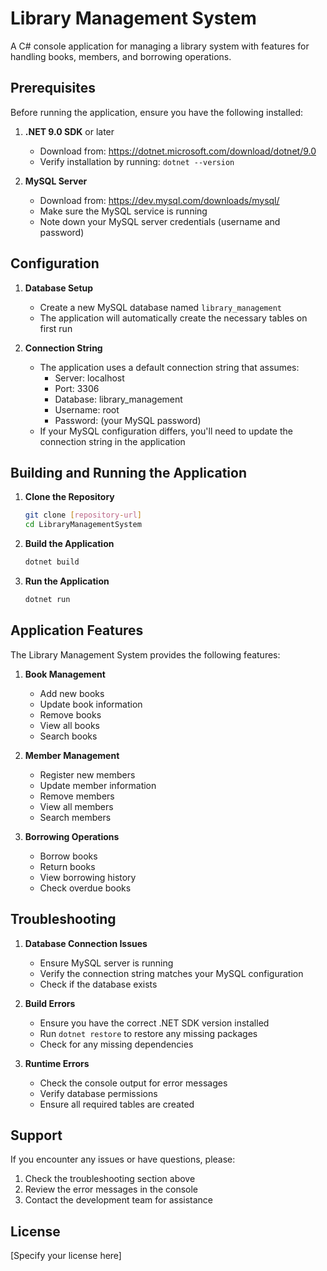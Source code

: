 # Library Management System

A C# console application for managing a library system with features for handling books, members, and borrowing operations.

## Prerequisites

Before running the application, ensure you have the following installed:

1. **.NET 9.0 SDK** or later
   - Download from: https://dotnet.microsoft.com/download/dotnet/9.0
   - Verify installation by running: `dotnet --version`

2. **MySQL Server**
   - Download from: https://dev.mysql.com/downloads/mysql/
   - Make sure the MySQL service is running
   - Note down your MySQL server credentials (username and password)

## Configuration

1. **Database Setup**
   - Create a new MySQL database named `library_management`
   - The application will automatically create the necessary tables on first run

2. **Connection String**
   - The application uses a default connection string that assumes:
     - Server: localhost
     - Port: 3306
     - Database: library_management
     - Username: root
     - Password: (your MySQL password)
   - If your MySQL configuration differs, you'll need to update the connection string in the application

## Building and Running the Application

1. **Clone the Repository**
   ```bash
   git clone [repository-url]
   cd LibraryManagementSystem
   ```

2. **Build the Application**
   ```bash
   dotnet build
   ```

3. **Run the Application**
   ```bash
   dotnet run
   ```

## Application Features

The Library Management System provides the following features:

1. **Book Management**
   - Add new books
   - Update book information
   - Remove books
   - View all books
   - Search books

2. **Member Management**
   - Register new members
   - Update member information
   - Remove members
   - View all members
   - Search members

3. **Borrowing Operations**
   - Borrow books
   - Return books
   - View borrowing history
   - Check overdue books

## Troubleshooting

1. **Database Connection Issues**
   - Ensure MySQL server is running
   - Verify the connection string matches your MySQL configuration
   - Check if the database exists

2. **Build Errors**
   - Ensure you have the correct .NET SDK version installed
   - Run `dotnet restore` to restore any missing packages
   - Check for any missing dependencies

3. **Runtime Errors**
   - Check the console output for error messages
   - Verify database permissions
   - Ensure all required tables are created

## Support

If you encounter any issues or have questions, please:
1. Check the troubleshooting section above
2. Review the error messages in the console
3. Contact the development team for assistance

## License

[Specify your license here] 